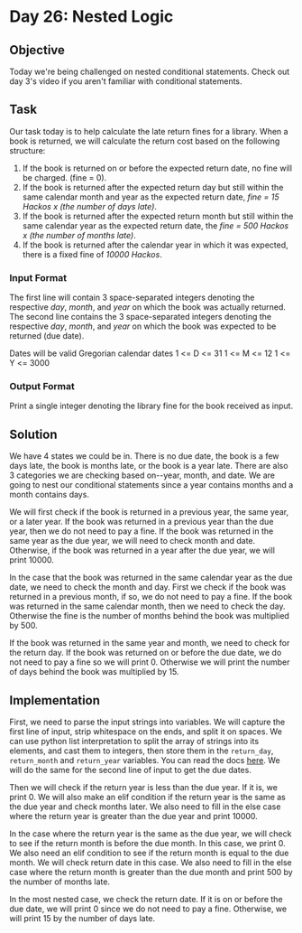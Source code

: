 # Day 26: Nested Logic

## Objective
Today we're being challenged on nested conditional statements. Check out day 3's video if you aren't familiar with conditional statements.

## Task

Our task today is to help calculate the late return fines for a library. When a book is returned, we will calculate the return cost based on the following structure:

1. If the book is returned on or before the expected return date, no fine will be charged. (fine = 0).
2. If the book is returned after the expected return day but still within the same calendar month and year as the expected return date, _fine = 15 Hackos x (the number of days late)_. 
3. If the book is returned after the expected return month but still within the same calendar year as the expected return date, the _fine = 500 Hackos x (the number of months late)_.
4. If the book is returned after the calendar year in which it was expected, there is a fixed fine of _10000 Hackos_. 

### Input Format

The first line will contain 3 space-separated integers denoting the respective _day_, _month_, and _year_ on which the book was actually returned.
The second line contains the 3 space-separated integers denoting the respective _day_, _month_, and _year_ on which the book was expected to be returned (due date).

Dates will be valid Gregorian calendar dates
1 <= D <= 31
1 <= M <= 12
1 <= Y <= 3000

### Output Format

Print a single integer denoting the library fine for the book received as input.

## Solution

We have 4 states we could be in. There is no due date, the book is a few days late, the book is months late, or the book is a year late. There are also 3 categories we are checking based on--year, month, and date. We are going to nest our conditional statements since a year contains months and a month contains days. 

We will first check if the book is returned in a previous year, the same year, or a later year. If the book was returned in a previous year than the due year, then we do not need to pay a fine. If the book was returned in the same year as the due year, we will need to check month and date. Otherwise, if the book was returned in a year after the due year, we will print 10000. 

In the case that the book was returned in the same calendar year as the due date, we need to check the month and day. First we check if the book was returned in a previous month, if so, we do not need to pay a fine. If the book was returned in the same calendar month, then we need to check the day. Otherwise the fine is the number of months behind the book was multiplied by 500. 

If the book was returned in the same year and month, we need to check for the return day. If the book was returned on or before the due date, we do not need to pay a fine so we will print 0. Otherwise we will print the number of days behind the book was multiplied by 15. 

## Implementation

First, we need to parse the input strings into variables. We will capture the first line of input, strip whitespace on the ends, and split it on spaces. We can use python list interpretation to split the array of strings into its elements, and cast them to integers, then store them in the `return_day`, `return_month` and `return_year` variables. You can read the docs [here](https://docs.python.org/3/tutorial/datastructures.html#list-comprehensions). We will do the same for the second line of input to get the due dates.

Then we will check if the return year is less than the due year. If it is, we print 0. We will also make an elif condition if the return year is the same as the due year and check months later. We also need to fill in the else case where the return year is greater than the due year and print 10000.

In the case where the return year is the same as the due year, we will check to see if the return month is before the due month. In this case, we print 0. We also need an elif condition to see if the return month is equal to the due month. We will check return date in this case. We also need to fill in the else case where the return month is greater than the due month and print 500 by the number of months late.

In the most nested case, we check the return date. If it is on or before the due date, we will print 0 since we do not need to pay a fine. Otherwise, we will print 15 by the number of days late.

